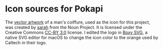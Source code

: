 Icon sources for Pokapi
======================

The [vector artwork](https://thenounproject.com/term/hair/1710638/) of a man's coiffure, used as the icon for this project, was created by [sarah](https://thenounproject.com/saifulbachrisitubondo/) from the Noun Project.  It is licensed under the Creative Commons [CC-BY 3.0](https://creativecommons.org/licenses/by/3.0/) license. I edited the logo in [Boxy SVG](https://boxy-svg.com), a native SVG editor for macOS to change the icon color to the orange used by Caltech in their logo.
